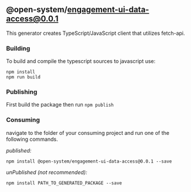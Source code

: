 ## @open-system/engagement-ui-data-access@0.0.1

This generator creates TypeScript/JavaScript client that utilizes fetch-api.

### Building

To build and compile the typescript sources to javascript use:
```
npm install
npm run build
```

### Publishing

First build the package then run ```npm publish```

### Consuming

navigate to the folder of your consuming project and run one of the following commands.

_published:_

```
npm install @open-system/engagement-ui-data-access@0.0.1 --save
```

_unPublished (not recommended):_

```
npm install PATH_TO_GENERATED_PACKAGE --save
